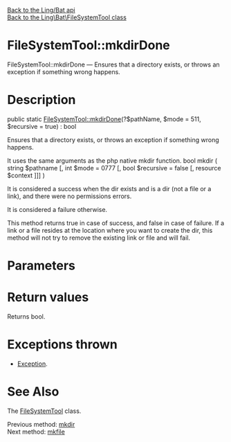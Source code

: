 [Back to the Ling/Bat api](https://github.com/lingtalfi/Bat/blob/master/doc/api/Ling/Bat.md)<br>
[Back to the Ling\Bat\FileSystemTool class](https://github.com/lingtalfi/Bat/blob/master/doc/api/Ling/Bat/FileSystemTool.md)


FileSystemTool::mkdirDone
================



FileSystemTool::mkdirDone — Ensures that a directory exists, or throws an exception if something wrong happens.




Description
================


public static [FileSystemTool::mkdirDone](https://github.com/lingtalfi/Bat/blob/master/doc/api/Ling/Bat/FileSystemTool/mkdirDone.md)(?$pathName, $mode = 511, $recursive = true) : bool




Ensures that a directory exists, or throws an exception if something wrong happens.

It uses the same arguments as the php native mkdir function.
bool mkdir ( string $pathname [, int $mode = 0777 [, bool $recursive = false [, resource $context ]]] )


It is considered a success when the dir exists and is a dir (not a file or a link),
and there were no permissions errors.

It is considered a failure otherwise.


This method returns true in case of success, and false in case of failure.
If a link or a file resides at the location where you want to create the dir, this
method will not try to remove the existing link or file and will fail.




Parameters
================



Return values
================

Returns bool.


Exceptions thrown
================

- [Exception](http://php.net/manual/en/class.exception.php).&nbsp;







See Also
================

The [FileSystemTool](https://github.com/lingtalfi/Bat/blob/master/doc/api/Ling/Bat/FileSystemTool.md) class.

Previous method: [mkdir](https://github.com/lingtalfi/Bat/blob/master/doc/api/Ling/Bat/FileSystemTool/mkdir.md)<br>Next method: [mkfile](https://github.com/lingtalfi/Bat/blob/master/doc/api/Ling/Bat/FileSystemTool/mkfile.md)<br>

